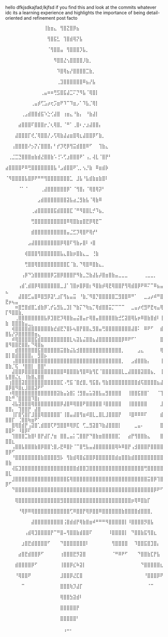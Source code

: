 hello
dfkjsdkajfad;lkjfsd
if you find this and look at the commits whatever idc its a learning experience and highlights the importance of being detail-oriented and refinement post facto 

⠀⠀⠀⠀⠀⠀⠀⠀⠀⠀⠀⠀⢸⣷⣶⣄⠀⢻⣿⣝⣿⡿⣦⠀⠀⠀⠀⠀⠀⠀⠀⠀⠀⠀⠀⠀⠀⠀⠀⠀⠀⠀⠀⠀⠀⠀⠀⠀⠀⠀⠀⠀⠀⠀⠀⠀⠀⠀⠀⠀⠀⠀
⠀⠀⠀⠀⠀⠀⠀⠀⠀⠀⠀⠀⠀⢻⣿⣯⣃⠀⢹⣿⣾⢿⡝⣧⠀⠀⠀⠀⠀⠀⠀⠀⠀⠀⠀⠀⠀⠀⠀⠀⠀⠀⠀⠀⠀⠀⠀⠀⠀⠀⠀⠀⠀⠀⠀⠀⠀⠀⠀⠀⠀⠀
⠀⠀⠀⠀⠀⠀⠀⠀⠀⠀⠀⠀⠀⠈⢻⣿⣿⣤⠀⢻⣿⣿⣿⡹⣧⡀⠀⠀⠀⠀⠀⠀⠀⠀⠀⠀⠀⠀⠀⠀⠀⠀⠀⠀⠀⠀⠀⠀⠀⠀⠀⠀⠀⠀⠀⠀⠀⠀⠀⠀⠀⠀
⠀⠀⠀⠀⠀⠀⠀⠀⠀⠀⠀⠀⠀⠀⠀⠻⣿⣿⣜⢢⣿⣿⣿⣿⡸⣷⡀⠀⠀⠀⠀⠀⠀⠀⠀⠀⠀⠀⠀⠀⠀⠀⠀⠀⠀⠀⠀⠀⠀⠀⠀⠀⠀⠀⠀⠀⠀⠀⠀⠀⠀⠀
⠀⠀⠀⠀⠀⠀⠀⠀⠀⠀⠀⠀⠀⠀⠀⠀⠹⣿⢿⣦⡜⣿⣿⣿⣿⣉⣷⡀⠀⠀⠀⠀⠀⠀⠀⠀⠀⠀⠀⠀⠀⠀⠀⠀⠀⠀⠀⠀⠀⠀⠀⠀⠀⠀⠀⠀⠀⠀⠀⠀⠀⠀
⠀⠀⠀⠀⠀⠀⠀⠀⠀⠀⠀⠀⠀⠀⠀⠀⢀⣹⣿⣿⣿⣿⣿⣿⠿⣦⡜⣧⠀⠀⠀⠀⠀⠀⠀⠀⠀⠀⠀⠀⠀⠀⠀⠀⠀⠀⠀⠀⠀⠀⠀⠀⠀⠀⠀⠀⠀⠀⠀⠀⠀⠀
⠀⠀⠀⠀⠀⠀⠀⠀⠀⠀⠀⢀⣤⠶⠶⢛⣫⣿⣯⣼⣉⠍⡙⠻⣧⠈⢿⣿⡇⠀⠀⠀⠀⠀⠀⠀⠀⠀⠀⠀⠀⠀⠀⠀⠀⠀⠀⠀⠀⠀⠀⠀⠀⠀⠀⠀⠀⠀⠀⠀⠀⠀
⠀⠀⠀⠀⠀⠀⠀⠀⢀⣤⡾⢋⣡⡴⢖⡩⣶⠟⠹⠉⠹⣶⡠⠁⠹⣧⡈⢿⡇⠀⠀⠀⠀⠀⠀⠀⠀⠀⠀⠀⠀⠀⠀⠀⠀⠀⠀⠀⠀⠀⠀⠀⠀⠀⠀⠀⠀⠀⠀⠀⠀⠀
⠀⠀⠀⠀⠀⢀⣠⣾⣿⣿⣾⣯⠱⣑⢊⣼⣿⠀⢰⣶⣄⠘⣷⡄⠀⠘⣷⣼⡇⠀⠀⠀⠀⠀⠀⠀⠀⠀⠀⠀⠀⠀⠀⠀⠀⠀⠀⠀⠀⠀⠀⠀⠀⠀⠀⠀⠀⠀⠀⠀⠀⠀
⠀⠀⠀⠀⣴⣿⣿⣿⠏⣿⣿⣿⡖⡈⢆⢿⣿⡀⠈⠛⠁⢀⣿⠆⡐⣰⣼⣿⣿⡄⠀⠀⠀⠀⠀⠀⠀⠀⠀⠀⠀⠀⠀⠀⠀⠀⠀⠀⠀⠀⠀⠀⠀⠀⠀⠀⠀⠀⠀⠀⠀⠀
⠀⠀⠀⣼⣿⣿⣿⡏⢞⡈⢿⣿⣿⡜⡠⢫⢿⣷⣼⣴⣶⣿⢿⣆⣼⣿⣿⡿⠋⣷⡀⠀⠀⠀⠀⠀⠀⠀⠀⠀⠀⠀⠀⠀⠀⠀⠀⠀⠀⠀⠀⠀⠀⠀⠀⠀⠀⠀⠀⠀⠀⠀
⠀⠀⢠⣿⣿⣿⣿⠜⡢⡝⡌⣿⣿⣿⡄⠃⡞⡹⢟⡿⢻⣭⣾⣿⣿⠿⠋⠀⠀⢹⣷⣄⠀⠀⠀⠀⠀⠀⠀⠀⠀⠀⠀⠀⠀⠀⠀⠀⠀⠀⠀⠀⠀⠀⠀⠀⠀⠀⠀⠀⠀⠀
⠀⢀⣈⣉⣙⣿⣿⣿⣶⣷⣾⣜⣿⣿⣷⠡⢘⠡⢋⣰⣿⣿⣿⠟⠁⢠⡀⢼⣇⠈⣿⡟⠃⠀⠀⠀⠀⠀⠀⠀⠀⠀⠀⠀⠀⠀⠀⠀⠀⠀⠀⠀⠀⠀⠀⠀⠀⠀⠀⠀⠀⠀
⣴⣿⣿⣿⣿⠟⠿⢛⣿⣿⣿⣿⣿⣿⣿⣧⠘⣠⣾⣿⣿⠟⢁⡀⢢⡘⣷⠀⠿⣶⣾⡷⠀⠀⠀⠀⠀⠀⠀⠀⠀⠀⠀⠀⠀⠀⠀⠀⠀⠀⠀⠀⠀⠀⠀⠀⠀⠀⠀⠀⠀⠀
⠈⠻⣿⣿⣿⣿⣧⣿⡿⠟⠛⠛⢻⣿⣿⣿⣿⣿⣿⣿⣁⠀⣸⣧⠘⣧⣾⣷⣶⣷⣿⠇⠀⠀⠀⠀⠀⠀⠀⠀⠀⠀⠀⠀⠀⠀⠀⠀⠀⠀⠀⠀⠀⠀⠀⠀⠀⠀⠀⠀⠀⠀
⠀⠀⠀⠀⠈⠁⠈⠀⠀⠀⠀⢀⣼⣿⣿⣿⣿⣿⣿⡿⠁⠈⢻⣿⡄⠈⢿⣿⢿⡽⠃⠀⠀⠀⠀⠀⠀⠀⠀⠀⠀⠀⠀⠀⠀⠀⠀⠀⠀⠀⠀⠀⠀⠀⠀⠀⠀⠀⠀⠀⠀⠀
⠀⠀⠀⠀⠀⠀⠀⠀⠀⠀⣠⣾⣿⣿⣿⣿⣿⣿⣿⣽⣧⣴⣈⣻⣷⣧⠈⢿⣷⠿⠀⠀⠀⠀⠀⠀⠀⠀⠀⠀⠀⠀⠀⠀⠀⠀⠀⠀⠀⠀⠀⠀⠀⠀⠀⠀⠀⠀⠀⠀⠀⠀
⠀⠀⠀⠀⠀⠀⠀⠀⢀⣴⣿⣿⣿⣿⣿⣯⣾⣿⣿⣿⣏⠈⠛⠻⣿⣿⣇⡚⠹⣦⡀⠀⠀⠀⠀⠀⠀⠀⠀⠀⠀⠀⠀⠀⠀⠀⠀⠀⠀⠀⠀⠀⠀⠀⠀⠀⠀⠀⠀⠀⠀⠀
⠀⠀⠀⠀⠀⠀⠀⠀⢛⣿⣿⣿⣿⣿⣿⣿⣿⣿⣿⠿⢿⣿⣷⣶⣿⣟⡿⢿⣟⠉⠀⠀⠀⠀⠀⠀⠀⠀⠀⠀⠀⠀⠀⠀⠀⠀⠀⠀⠀⠀⠀⠀⠀⠀⠀⠀⠀⠀⠀⠀⠀⠀
⠀⠀⠀⠀⠀⠀⠀⠀⣾⣿⣿⣿⣿⣿⣿⣿⣿⣿⣿⣤⣈⣋⡹⢿⣿⠟⢿⡞⠃⠀⠀⠀⠀⠀⠀⠀⠀⠀⠀⠀⠀⠀⠀⠀⠀⠀⠀⠀⠀⠀⠀⠀⠀⠀⠀⠀⠀⠀⠀⠀⠀⠀
⠀⠀⠀⠀⠀⠀⠀⣠⣼⣿⣿⣿⣿⣿⣿⣿⣿⡿⢿⣿⠏⢻⣷⡤⣿⠇⠰⣿⠀⠀⠀⠀⠀⠀⠀⠀⠀⠀⠀⠀⠀⠀⠀⠀⠀⠀⠀⠀⠀⠀⠀⠀⠀⠀⠀⠀⠀⠀⠀⠀⠀⠀
⠀⠀⠀⠀⠀⠀⢾⣿⣿⣿⢻⣿⣿⣿⣿⣿⣿⣧⣄⣿⣷⡶⣿⣷⣄⣀⠀⢘⣷⠀⠀⠀⠀⠀⠀⠀⠀⠀⠀⠀⠀⠀⠀⠀⠀⠀⠀⠀⠀⠀⠀⠀⠀⠀⠀⠀⠀⠀⠀⠀⠀⠀
⠀⠀⠀⠀⠀⠀⢛⣿⣿⢿⣿⣿⣿⣿⣿⣿⣿⣿⣿⣏⠈⣷⡀⠙⢿⣿⠿⣿⣷⣄⡀⠀⠀⠀⠀⠀⠀⠀⠀⠀⠀⠀⠀⠀⠀⠀⠀⠀⠀⠀⠀⠀⠀⠀⠀⠀⠀⠀⠀⠀⠀⠀
⠀⠀⠀⠀⠀⢠⡿⠙⣱⣿⣿⣿⣿⣿⡿⣩⣿⡿⣿⣿⣿⡟⠻⣷⣀⣙⣷⣼⣧⡼⣿⣶⣿⣷⣤⣀⣀⣀⠀⠀⠀⠀⠀⢀⣀⣀⡀⠀⠀⠀⠀⠀⠀⠀⠀⠀⠀⠀⠀⠀⠀⠀
⠀⠀⠀⠀⢠⣾⢁⣾⣿⡿⢿⣿⣿⣿⣿⣿⣿⣀⣸⠁⢹⣿⡶⣿⡿⣿⡆⠻⣿⣷⡾⢿⣟⢿⣿⣿⡟⢻⢿⣾⣿⡿⠟⠿⠍⠉⠿⣦⣤⣄⠀⠀⠀⠀⠀⠀⠀⠀⠀⠀⠀⠀
⠀⠀⠀⠀⣼⣿⣿⣋⣤⣿⠿⣿⣻⡿⣽⢃⣰⡏⢻⣦⣤⣭⠀⠘⣷⡈⠻⣿⡙⣿⣿⣿⣿⣿⣉⣻⣿⣿⠿⠛⠁⠀⠀⣀⣠⡴⠾⠛⣿⣟⡶⢦⣤⠀⠀⠀⠀⠀⠀⠀⠀⠀
⠀⠀⠀⠶⣿⣛⣿⣾⣿⣁⣾⣷⡿⢁⡞⣥⣻⣧⣀⣹⡇⠙⣷⡍⠙⢷⣦⡉⢿⣾⣿⣿⣭⡉⠉⠉⠉⠀⠀⣀⣤⡴⢞⣻⠟⣟⢶⣤⢿⡏⠻⣿⣿⣷⡀⠀⠀⠀⠀⠀⠀⠀
⠀⠀⠀⢀⣿⣿⣿⣿⣿⣿⣿⣿⣧⡿⣹⣿⣟⡹⢿⣿⣷⣤⣬⣿⣤⡖⢿⣿⣤⣿⣿⣿⣿⣿⣷⣚⣋⣽⣿⢿⣧⡶⠿⣿⣷⣿⣾⠇⢸⣷⠀⣿⣿⣿⣷⣤⣀⡀⠀⠀⠀⠀
⠀⠀⢾⣿⣿⣿⣿⣾⣿⣿⣿⣿⣿⣿⣷⣞⣾⣟⡙⣿⡧⢦⣿⡟⣿⣿⣄⣻⣿⣤⢛⣿⣿⣿⣿⣿⣿⣿⣿⣼⣿⠅⠀⠿⠟⠋⠀⠀⣾⣿⣧⡜⡽⣿⣿⣿⣿⣿⣶⣄⠀⠀
⠀⠀⠾⢿⣿⣿⣿⣿⣿⣯⣾⣿⣿⣿⣿⣿⣿⣿⣿⣿⣇⢦⣽⣧⣬⣿⣿⣦⣼⣿⣿⣿⣿⣿⣿⣿⡿⠿⠟⠋⠁⠀⠀⠀⠀⠀⠀⠀⣿⣿⠻⣿⣿⣟⣿⣿⡄⠙⢿⣿⣦⠀
⠀⠀⠀⣾⣿⣿⣿⣿⣿⣿⣯⣿⣿⣿⣿⣿⣿⣭⣿⣷⣬⣧⣺⣿⣿⣿⣿⣿⣿⣿⣿⣿⣿⣿⣿⣿⡀⠀⠀⠀⠀⣠⣄⠀⠀⠀⠀⠀⢿⣿⡇⣿⣾⣿⣿⣿⣿⡄⠀⣻⣿⡦
⠀⠀⢠⣿⣿⣿⣿⣿⣿⣿⣿⣿⣿⣿⣿⣿⣿⣿⣿⣿⣿⣿⣿⣿⣿⣿⣿⣿⣿⣿⣿⣿⣿⣿⣿⣿⡀⠀⠀⣠⣾⣿⣿⣷⡄⠀⠀⠀⢸⣿⣷⡈⢯⠀⠘⣿⣿⡇⠀⣿⣿⠃
⠀⠀⣼⣿⣿⡿⣿⣿⣿⣿⣿⣿⣿⣿⣿⣿⣿⣿⠿⣿⣿⣿⣷⢻⣿⠿⣷⢻⣏⠈⣿⣿⣿⣿⣿⣿⣇⣀⣼⣿⣿⣿⣽⣿⣿⣦⡀⠀⢸⣧⣿⣿⣌⣆⠀⢸⣷⣿⣄⣿⣿⠀
⠀⢰⣿⣿⣿⣽⣿⣿⣿⣿⣿⣿⣿⣿⣿⣿⣿⣏⠠⢛⣯⠈⣿⣞⣿⡀⢻⣯⣿⡄⢻⣷⣿⣿⣿⣿⣿⣿⣿⣿⣿⣾⢯⣿⣿⣿⣿⣦⣼⣿⡿⣿⠻⣿⣆⣸⣿⣿⣽⠟⠋⠀
⠀⠰⢿⣿⣿⣿⣿⣿⣿⣿⣿⣿⣿⣿⣿⣿⣽⣷⣤⣵⣿⡅⢘⣻⣿⣤⣥⣽⣿⣧⣤⣻⣿⣿⣿⣿⠀⠀⢸⣿⣿⣯⣿⣿⠁⠀⠀⠈⢹⣿⣗⠛⠈⣿⣿⣿⣿⠹⣿⡆⠀⠀
⠀⠀⢼⣧⣽⣿⣿⣿⢿⣿⣿⣿⣿⣿⣿⣿⣿⡿⣼⣿⠿⢿⣿⣿⠟⣿⣿⣿⣿⣿⠸⣿⣿⣿⣿⣿⠀⠀⢸⣿⣿⣿⣿⣿⠀⠀⠀⠀⣸⣿⣿⡄⠀⢹⣿⣿⡟⠀⣼⣿⠀⠀
⠀⠀⢸⡏⣿⢫⣿⡏⣸⣿⣿⢿⣿⣿⣿⣿⣿⠁⢸⣿⣤⣼⣿⢻⣶⠾⣿⣇⣀⣿⣇⣸⣿⣿⣿⡟⠀⠀⠸⣿⠿⠿⠿⠏⠀⠀⠀⠀⣾⣿⣿⡏⠀⢈⣿⣿⢷⣶⠟⠁⠀⠀
⠀⠀⣿⢿⣿⣾⡟⢠⣽⣿⢁⣾⣿⣿⢏⠟⣻⣿⣿⠿⢿⡿⣏⠀⢋⣀⣻⣽⣿⠹⣷⣼⣿⣿⣿⡇⠀⠀⠀⠀⣀⣤⠄⠀⠀⠀⠀⠀⣿⣿⣿⠗⠀⠸⣿⡿⠏⠀⠀⠀⠀⠀
⠀⠀⢹⣿⣿⣿⣉⣷⣿⠇⣿⡟⣼⡏⡘⣶⠀⣿⣿⣀⣤⡅⢉⣿⣿⡟⠙⣿⣷⣶⣿⣿⣿⣿⣿⡁⠀⠀⣴⡟⢻⣿⣿⣷⣄⠀⠀⠀⣿⣿⣿⣆⠀⠀⠀⠀⠀⠀⠀⠀⠀⠀
⠀⠀⢠⣿⣿⣧⣿⣿⣿⣷⣿⡿⣿⣿⢑⣿⡠⣟⠿⣿⡗⠈⠉⣿⢛⣧⣤⣼⣿⣿⣿⣿⣿⣿⢿⠷⠿⣿⡟⢠⣺⣿⣿⣿⡟⣿⣿⣿⣿⣿⡿⠋⠀⠀⠀⠀⠀⠀⠀⠀⠀⠀
⠀⠀⠘⣿⣿⣿⣿⣿⣿⣿⣿⣷⣿⣿⣿⣿⣻⡧⠀⢻⣷⣾⢿⣿⣮⣿⣿⡿⣿⣿⣿⣿⣿⣿⣾⣶⣿⣿⣷⣾⣿⣿⣿⣿⣿⣿⣿⣿⣿⣿⣷⠀⠀⠀⠀⠀⠀⠀⠀⠀⠀⠀
⠀⠀⢼⣯⣹⣿⣿⣿⣿⣿⣿⣿⣿⣿⣿⣿⣿⣿⣿⣿⣿⣿⣾⣿⣿⣹⣿⣿⣿⣿⣿⣿⣿⣿⣿⣿⣿⣿⣿⣿⣿⣿⣿⢛⣿⣿⣿⣿⣿⣿⣇⠀⠀⠀⠀⠀⠀⠀⠀⠀⠀⠀
⠀⠀⣸⣿⣿⣿⣿⣿⣿⣿⣿⣿⣿⣿⣿⣿⣿⣿⣿⣯⢿⣿⣿⣿⣿⣿⣿⣿⣿⣿⣿⣿⣿⣿⣿⣿⣿⣿⣿⣿⣿⣿⣿⣿⣭⣿⡿⢹⣿⡿⠋⠀⠀⠀⠀⠀⠀⠀⠀⠀⠀⠀
⠀⠀⠙⣿⣿⣿⣿⣿⣿⣿⣿⣿⣿⣿⣿⣿⣿⣿⣿⣿⣿⣿⣿⣿⣿⣿⣿⣿⣿⣿⣿⣿⣿⣿⣿⣿⣿⣿⣿⣿⣿⣿⣿⣿⣿⣿⡿⠟⠋⠀⠀⠀⠀⠀⠀⠀⠀⠀⠀⠀⠀⠀
⠀⠀⠀⢿⣿⣿⣿⣿⣿⣿⣿⣿⣿⣿⣿⣿⣿⣻⣿⣿⣿⣿⣿⣿⣿⣿⣿⣿⣿⣿⣿⣿⣿⣿⣿⣿⣿⣿⣿⡶⢿⠿⣿⣷⡏⠀⠀⠀⠀⠀⠀⠀⠀⠀⠀⠀⠀⠀⠀⠀⠀⠀
⠀⠀⠀⠀⠘⢿⡿⠿⢿⣿⣿⣿⣿⣿⣿⣿⣿⣿⣿⣿⢋⠿⣿⣿⡟⢿⡿⣿⣿⠿⣿⣿⣿⣿⣿⣿⣷⣿⣿⣿⣿⣾⣿⣿⣿⡀⠀⠀⠀⠀⠀⠀⠀⠀⠀⠀⠀⠀⠀⠀⠀⠀
⠀⠀⠀⠀⠀⠀⠀⠀⣼⣿⣿⣿⣿⣿⣿⣿⣿⣿⢨⣿⣾⣾⡟⢿⣷⣿⣶⠾⠛⠛⠛⠻⣿⣿⣿⣿⣿⡇⠸⣿⣿⣿⣿⡻⣿⣧⠀⠀⠀⠀⠀⠀⠀⠀⠀⠀⠀⠀⠀⠀⠀⠀
⠀⠀⠀⠀⠀⠀⢠⣾⢿⣹⣿⣿⣿⣿⡟⠉⠛⣿⠤⢻⣿⣿⣷⣾⣿⣿⠏⠀⠀⠀⠀⠀⠸⣿⣿⣿⣿⡇⠀⠙⣿⣿⣷⣯⢻⣿⣆⠀⠀⠀⠀⠀⠀⠀⠀⠀⠀⠀⠀⠀⠀⠀
⠀⠀⠀⠀⠀⣰⣿⣟⣾⣿⣿⣿⣿⠋⠀⠀⠀⠙⣿⣿⣿⣿⣿⣿⣿⠇⠀⠀⠀⠀⠀⠀⠀⢻⣿⣿⣿⣿⠀⠀⠹⣿⣿⣯⣿⣹⣿⡄⠀⠀⠀⠀⠀⠀⠀⠀⠀⠀⠀⠀⠀⠀
⠀⠀⠀⠀⣴⣿⣟⣾⣿⣿⡿⠋⠀⠀⠀⠀⠀⢰⣿⣿⣿⣟⡻⣽⣿⠀⠀⠀⠀⠀⠀⠀⠀⠈⠛⠿⠟⠋⠀⠀⠀⠙⣿⣿⣷⣏⡟⣧⠀⠀⠀⠀⠀⠀⠀⠀⠀⠀⠀⠀⠀⠀
⠀⠀⠀⣾⣿⣿⣿⣿⡿⠋⠀⠀⠀⠀⠀⠀⠀⢸⣿⣿⡿⣎⠷⣽⡇⠀⠀⠀⠀⠀⠀⠀⠀⠀⠀⠀⠀⠀⠀⠀⠀⠀⠙⣿⣿⣿⣿⣿⣆⠀⠀⠀⠀⠀⠀⠀⠀⠀⠀⠀⠀⠀
⠀⠀⠀⠘⢿⣿⣿⠟⠀⠀⠀⠀⠀⠀⠀⠀⠀⣸⣿⣿⡿⣜⣏⣿⠀⠀⠀⠀⠀⠀⠀⠀⠀⠀⠀⠀⠀⠀⠀⠀⠀⠀⠀⠘⣿⣿⣿⡿⠟⠀⠀⠀⠀⠀⠀⠀⠀⠀⠀⠀⠀⠀
⠀⠀⠀⠀⠀⠉⠀⠀⠀⠀⠀⠀⠀⠀⠀⠀⠀⣿⣿⣿⢷⡹⣼⡏⠀⠀⠀⠀⠀⠀⠀⠀⠀⠀⠀⠀⠀⠀⠀⠀⠀⠀⠀⠀⠈⠉⠀⠀⠀⠀⠀⠀⠀⠀⠀⠀⠀⠀⠀⠀⠀⠀
⠀⠀⠀⠀⠀⠀⠀⠀⠀⠀⠀⠀⠀⠀⠀⠀⠀⢿⣿⣿⣳⣽⣾⠇⠀⠀⠀⠀⠀⠀⠀⠀⠀⠀⠀⠀⠀⠀⠀⠀⠀⠀⠀⠀⠀⠀⠀⠀⠀⠀⠀⠀⠀⠀⠀⠀⠀⠀⠀⠀⠀⠀
⠀⠀⠀⠀⠀⠀⠀⠀⠀⠀⠀⠀⠀⠀⠀⠀⠀⣿⣿⣿⣿⣿⡟⠀⠀⠀⠀⠀⠀⠀⠀⠀⠀⠀⠀⠀⠀⠀⠀⠀⠀⠀⠀⠀⠀⠀⠀⠀⠀⠀⠀⠀⠀⠀⠀
⠀⠀⠀⠀⠀⠀⠀⠀⠀⠀⠀⠀⠀⠀⠀⠀⠀⣿⣿⣿⣿⣿⠃⠀⠀⠀⠀⠀⠀⠀⠀⠀⠀⠀⠀⠀⠀⠀⠀⠀⠀⠀⠀⠀⠀⠀⠀⠀⠀⠀⠀⠀⠀⠀⠀
⠀⠀⠀⠀⠀⠀⠀⠀⠀⠀⠀⠀⠀⠀⠀⠀⠀⠀⢠⠤⠄⠀⠀⠀⠀⠀⠀⠀⠀⠀⠀⠀⠀⠀⠀⠀⠀⠀⠀⠀⠀⠀⠀⠀⠀⠀⠀⠀⠀⠀⠀⠀⠀⠀⠀
